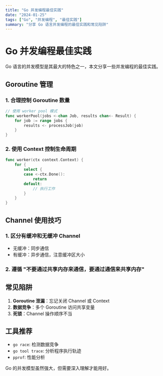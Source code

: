 ```yaml
---
title: "Go 并发编程最佳实践"
date: "2024-01-25"
tags: ["Go", "并发编程", "最佳实践"]
summary: "分享 Go 语言并发编程的最佳实践和常见陷阱"
---
```


# Go 并发编程最佳实践

Go 语言的并发模型是其最大的特色之一，本文分享一些并发编程的最佳实践。

## Goroutine 管理

### 1. 合理控制 Goroutine 数量
```go
// 使用 worker pool 模式
func workerPool(jobs <-chan Job, results chan<- Result) {
    for job := range jobs {
        results <- processJob(job)
    }
}
```

### 2. 使用 Context 控制生命周期
```go
func worker(ctx context.Context) {
    for {
        select {
        case <-ctx.Done():
            return
        default:
            // 执行工作
        }
    }
}
```

## Channel 使用技巧

### 1. 区分有缓冲和无缓冲 Channel
- 无缓冲：同步通信
- 有缓冲：异步通信，注意缓冲区大小

### 2. 遵循 "不要通过共享内存来通信，要通过通信来共享内存"

## 常见陷阱

1. **Goroutine 泄漏**：忘记关闭 Channel 或 Context
2. **数据竞争**：多个 Goroutine 访问共享变量
3. **死锁**：Channel 操作顺序不当

## 工具推荐

- `go race`: 检测数据竞争
- `go tool trace`: 分析程序执行轨迹
- `pprof`: 性能分析

Go 的并发模型虽然强大，但需要深入理解才能用好。
